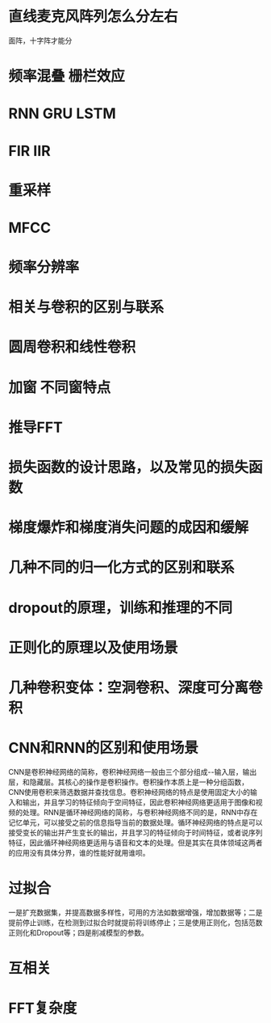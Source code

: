 
# 直线麦克风阵列怎么分左右

面阵，十字阵才能分

# 频率混叠 栅栏效应



# RNN GRU LSTM


# FIR IIR

# 重采样


# MFCC

# 频率分辨率

# 相关与卷积的区别与联系

# 圆周卷积和线性卷积

# 加窗 不同窗特点

# 推导FFT


# 损失函数的设计思路，以及常见的损失函数



# 梯度爆炸和梯度消失问题的成因和缓解


# 几种不同的归一化方式的区别和联系


# dropout的原理，训练和推理的不同


# 正则化的原理以及使用场景


# 几种卷积变体：空洞卷积、深度可分离卷积



# CNN和RNN的区别和使用场景

CNN是卷积神经网络的简称，卷积神经网络一般由三个部分组成--输入层，输出层，和隐藏层。其核心的操作是卷积操作。卷积操作本质上是一种分组函数，CNN使用卷积来筛选数据并查找信息。卷积神经网络的特点是使用固定大小的输入和输出，并且学习的特征倾向于空间特征，因此卷积神经网络更适用于图像和视频的处理。RNN是循环神经网络的简称，与卷积神经网络不同的是，RNN中存在记忆单元，可以接受之前的信息指导当前的数据处理。循环神经网络的特点是可以接受变长的输出并产生变长的输出，并且学习的特征倾向于时间特征，或者说序列特征，因此循环神经网络更适用与语音和文本的处理。但是其实在具体领域这两者的应用没有具体分界，谁的性能好就用谁呗。


# 过拟合

一是扩充数据集，并提高数据多样性，可用的方法如数据增强，增加数据等；二是提前停止训练，在检测到过拟合时就提前将训练停止；三是使用正则化，包括范数正则化和Dropout等；四是削减模型的参数。

# 互相关


# FFT复杂度





